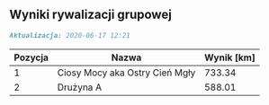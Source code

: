 ## Wyniki rywalizacji grupowej

```markdown
Aktualizacja: 2020-06-17 12:21
```

Pozycja | Nazwa | Wynik [km] |
------------ | -------------  | -------------
 1 |Ciosy Mocy aka Ostry Cień Mgły | 733.34 
 2 |Drużyna A | 588.01